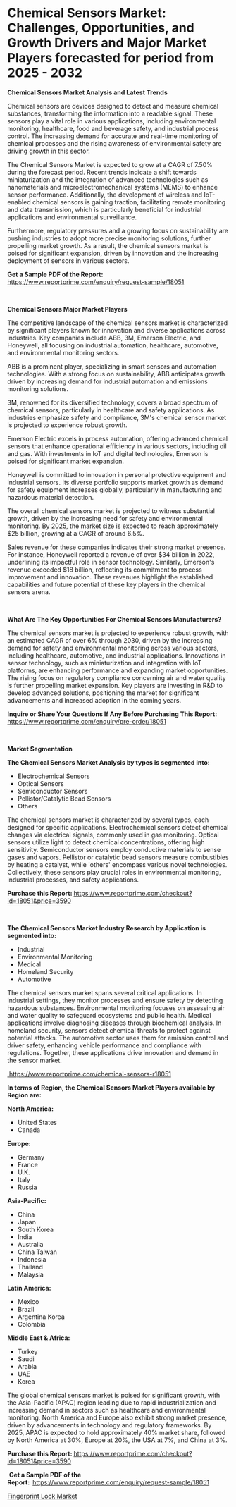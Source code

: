 <p><h1>Chemical Sensors Market: Challenges, Opportunities, and Growth Drivers and Major Market Players forecasted for period from 2025 - 2032</h1></p><p><strong>Chemical Sensors Market Analysis and Latest Trends</strong></p>
<p><p>Chemical sensors are devices designed to detect and measure chemical substances, transforming the information into a readable signal. These sensors play a vital role in various applications, including environmental monitoring, healthcare, food and beverage safety, and industrial process control. The increasing demand for accurate and real-time monitoring of chemical processes and the rising awareness of environmental safety are driving growth in this sector.</p><p>The Chemical Sensors Market is expected to grow at a CAGR of 7.50% during the forecast period. Recent trends indicate a shift towards miniaturization and the integration of advanced technologies such as nanomaterials and microelectromechanical systems (MEMS) to enhance sensor performance. Additionally, the development of wireless and IoT-enabled chemical sensors is gaining traction, facilitating remote monitoring and data transmission, which is particularly beneficial for industrial applications and environmental surveillance.</p><p>Furthermore, regulatory pressures and a growing focus on sustainability are pushing industries to adopt more precise monitoring solutions, further propelling market growth. As a result, the chemical sensors market is poised for significant expansion, driven by innovation and the increasing deployment of sensors in various sectors.</p></p>
<p><strong>Get a Sample PDF of the Report:&nbsp;</strong> <a href="https://www.reportprime.com/enquiry/request-sample/18051?utm_campaign=2195&utm_medium=2&utm_source=Github&utm_content=ia&utm_term=18032025&utm_id=chemical-sensors">https://www.reportprime.com/enquiry/request-sample/18051</a></p>
<p>&nbsp;</p>
<p><strong>Chemical Sensors Major Market Players</strong></p>
<p><p>The competitive landscape of the chemical sensors market is characterized by significant players known for innovation and diverse applications across industries. Key companies include ABB, 3M, Emerson Electric, and Honeywell, all focusing on industrial automation, healthcare, automotive, and environmental monitoring sectors.</p><p>ABB is a prominent player, specializing in smart sensors and automation technologies. With a strong focus on sustainability, ABB anticipates growth driven by increasing demand for industrial automation and emissions monitoring solutions.</p><p>3M, renowned for its diversified technology, covers a broad spectrum of chemical sensors, particularly in healthcare and safety applications. As industries emphasize safety and compliance, 3M's chemical sensor market is projected to experience robust growth.</p><p>Emerson Electric excels in process automation, offering advanced chemical sensors that enhance operational efficiency in various sectors, including oil and gas. With investments in IoT and digital technologies, Emerson is poised for significant market expansion.</p><p>Honeywell is committed to innovation in personal protective equipment and industrial sensors. Its diverse portfolio supports market growth as demand for safety equipment increases globally, particularly in manufacturing and hazardous material detection.</p><p>The overall chemical sensors market is projected to witness substantial growth, driven by the increasing need for safety and environmental monitoring. By 2025, the market size is expected to reach approximately $25 billion, growing at a CAGR of around 6.5%.</p><p>Sales revenue for these companies indicates their strong market presence. For instance, Honeywell reported a revenue of over $34 billion in 2022, underlining its impactful role in sensor technology. Similarly, Emerson's revenue exceeded $18 billion, reflecting its commitment to process improvement and innovation. These revenues highlight the established capabilities and future potential of these key players in the chemical sensors arena.</p></p>
<p>&nbsp;</p>
<p><strong>What Are The Key Opportunities For Chemical Sensors Manufacturers?</strong></p>
<p><p>The chemical sensors market is projected to experience robust growth, with an estimated CAGR of over 6% through 2030, driven by the increasing demand for safety and environmental monitoring across various sectors, including healthcare, automotive, and industrial applications. Innovations in sensor technology, such as miniaturization and integration with IoT platforms, are enhancing performance and expanding market opportunities. The rising focus on regulatory compliance concerning air and water quality is further propelling market expansion. Key players are investing in R&D to develop advanced solutions, positioning the market for significant advancements and increased adoption in the coming years.</p></p>
<p><strong>Inquire or Share Your Questions If Any Before Purchasing This Report:</strong> <a href="https://www.reportprime.com/enquiry/pre-order/18051?utm_campaign=2195&utm_medium=2&utm_source=Github&utm_content=ia&utm_term=18032025&utm_id=chemical-sensors">https://www.reportprime.com/enquiry/pre-order/18051</a></p>
<p>&nbsp;</p>
<p><strong>Market Segmentation</strong></p>
<p><strong>The Chemical Sensors Market Analysis by types is segmented into:</strong></p>
<p><ul><li>Electrochemical Sensors</li><li>Optical Sensors</li><li>Semiconductor Sensors</li><li>Pellistor/Catalytic Bead Sensors</li><li>Others</li></ul></p>
<p><p>The chemical sensors market is characterized by several types, each designed for specific applications. Electrochemical sensors detect chemical changes via electrical signals, commonly used in gas monitoring. Optical sensors utilize light to detect chemical concentrations, offering high sensitivity. Semiconductor sensors employ conductive materials to sense gases and vapors. Pellistor or catalytic bead sensors measure combustibles by heating a catalyst, while 'others' encompass various novel technologies. Collectively, these sensors play crucial roles in environmental monitoring, industrial processes, and safety applications.</p></p>
<p><strong>Purchase this Report:&nbsp;</strong><a href="https://www.reportprime.com/checkout?id=18051&price=3590&utm_campaign=2195&utm_medium=2&utm_source=Github&utm_content=ia&utm_term=18032025&utm_id=chemical-sensors">https://www.reportprime.com/checkout?id=18051&price=3590</a></p>
<p>&nbsp;</p>
<p><strong>The Chemical Sensors Market Industry Research by Application is segmented into:</strong></p>
<p><ul><li>Industrial</li><li>Environmental Monitoring</li><li>Medical</li><li>Homeland Security</li><li>Automotive</li></ul></p>
<p><p>The chemical sensors market spans several critical applications. In industrial settings, they monitor processes and ensure safety by detecting hazardous substances. Environmental monitoring focuses on assessing air and water quality to safeguard ecosystems and public health. Medical applications involve diagnosing diseases through biochemical analysis. In homeland security, sensors detect chemical threats to protect against potential attacks. The automotive sector uses them for emission control and driver safety, enhancing vehicle performance and compliance with regulations. Together, these applications drive innovation and demand in the sensor market.</p></p>
<p><a href="https://www.reportprime.com/chemical-sensors-r18051?utm_campaign=2195&utm_medium=2&utm_source=Github&utm_content=ia&utm_term=18032025&utm_id=chemical-sensors">&nbsp;https://www.reportprime.com/chemical-sensors-r18051</a></p>
<p><strong>In terms of Region, the Chemical Sensors Market Players available by Region are:</strong></p>
<p>
    <p> <strong> North America: </strong>
        <ul>
            <li>United States</li>
            <li>Canada</li>
        </ul>
        </p> 
    <p> <strong> Europe: </strong>
        <ul>
            <li>Germany</li>
            <li>France</li>
            <li>U.K.</li>
            <li>Italy</li>
            <li>Russia</li>
        </ul>
        </p> 
    <p> <strong> Asia-Pacific: </strong>
        <ul>
            <li>China</li>
            <li>Japan</li>
            <li>South Korea</li>
            <li>India</li>
            <li>Australia</li>
            <li>China Taiwan</li>
            <li>Indonesia</li>
            <li>Thailand</li>
            <li>Malaysia</li>
        </ul>
        </p> 
    <p> <strong> Latin America: </strong>
        <ul>
            <li>Mexico</li>
            <li>Brazil</li>
            <li>Argentina Korea</li>
            <li>Colombia</li>
        </ul>
        </p> 
    <p> <strong> Middle East & Africa: </strong>
        <ul>
            <li>Turkey</li>
            <li>Saudi</li>
            <li>Arabia</li>
            <li>UAE</li>
            <li>Korea</li>
        </ul>
    </p>
    </p>
<p><p>The global chemical sensors market is poised for significant growth, with the Asia-Pacific (APAC) region leading due to rapid industrialization and increasing demand in sectors such as healthcare and environmental monitoring. North America and Europe also exhibit strong market presence, driven by advancements in technology and regulatory frameworks. By 2025, APAC is expected to hold approximately 40% market share, followed by North America at 30%, Europe at 20%, the USA at 7%, and China at 3%.</p></p>
<p><strong>Purchase this Report: </strong><a href="https://www.reportprime.com/checkout?id=18051&price=3590&utm_campaign=2195&utm_medium=2&utm_source=Github&utm_content=ia&utm_term=18032025&utm_id=chemical-sensors">https://www.reportprime.com/checkout?id=18051&price=3590</a></p>
<p>&nbsp;<strong>Get a Sample PDF of the Report:&nbsp;&nbsp;</strong><a href="https://www.reportprime.com/enquiry/request-sample/18051?utm_campaign=2195&utm_medium=2&utm_source=Github&utm_content=ia&utm_term=18032025&utm_id=chemical-sensors">https://www.reportprime.com/enquiry/request-sample/18051</a></p>
<p><strong></strong></p>
<p><p><a href="https://github.com/JakirUddin511/Market-Research-Report-List-2/blob/main/fingerprint-lock-market.md?utm_campaign=2195&utm_medium=2&utm_source=Github&utm_content=ia&utm_term=18032025&utm_id=chemical-sensors">Fingerprint Lock Market</a></p></p>